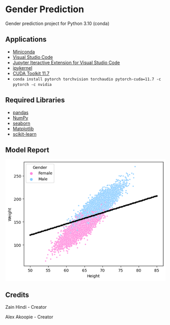 # Gender Prediction

Gender prediction project for Python 3.10 (conda)

## Applications

* [Miniconda](https://docs.conda.io/en/latest/miniconda.html "Miniconda download")
* [Visual Studio Code](https://code.visualstudio.com/download "Visual Studio Code download")
* [Jupyter Iteractive Extension for Visual Studio Code](https://marketplace.visualstudio.com/items?itemName=ms-toolsai.jupyter "Jupyter Extension for Visual Studio Code installation page")
* [ipykernel](https://pypi.org/project/ipykernel/ "ipykernel for Jupyter")
* [CUDA Toolkit 11.7](https://developer.nvidia.com/cuda-11-7-0-download-archive?target_os=Windows&target_arch=x86_64&target_version=10 "CUDA Toolkit 11.7 for Windows")
* `conda install pytorch torchvision torchaudio pytorch-cuda=11.7 -c pytorch -c nvidia`

## Required Libraries

* [pandas](https://pandas.pydata.org/)
* [NumPy](https://numpy.org/)
* [seaborn](https://seaborn.pydata.org/)
* [Matplotlib](https://matplotlib.org/)
* [scikit-learn](https://scikit-learn.org/stable/)

## Model Report

![Model Output](output.png)

## Credits

Zain Hindi - Creator

Alex Akoopie - Creator
